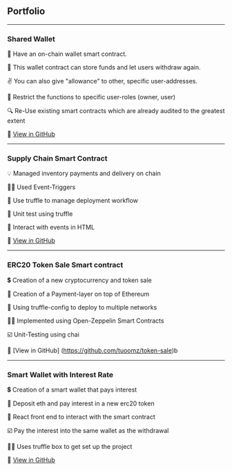 ## Portfolio

---

### Shared Wallet

👛 Have an on-chain wallet smart contract.

💸 This wallet contract can store funds and let users withdraw again.

✌️ You can also give "allowance" to other, specific user-addresses.

🚫 Restrict the functions to specific user-roles (owner, user)

🔍 Re-Use existing smart contracts which are already audited to the greatest extent


👀 [View in GitHub](https://github.com/tuoomz/shared-wallet)

---

### Supply Chain Smart Contract

💡 Managed inventory payments and delivery on chain

👍🏽 Used Event-Triggers

📖 Use truffle to manage deployment workflow

🧪 Unit test using truffle

🙌 Interact with events in HTML


👀 [View in GitHub](https://github.com/tuoomz/supply-chain)

---

### ERC20 Token Sale Smart contract

💲 Creation of a new cryptocurrency and token sale

🧾 Creation of a Payment-layer on top of Ethereum

🧰 Using truffle-config to deploy to multiple networks

🦸‍♂️ Implemented using Open-Zeppelin Smart Contracts

☑️ Unit-Testing using chai


👀 [View in GitHub] (https://github.com/tuoomz/token-sale)b

---

### Smart Wallet with Interest Rate

💲 Creation of a smart wallet that pays interest

👛 Deposit eth and pay interest in a new erc20 token

🧾 React front end to interact with the smart contract

☑️ Pay the interest into the same wallet as the withdrawal

👍🏽 Uses truffle box to get set up the project


👀 [View in GitHub](https://github.com/tuoomz/smart-wallet)
